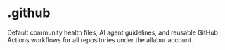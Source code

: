 # .github
Default community health files, AI agent guidelines, and reusable GitHub Actions workflows for all repositories under the allabur account.
